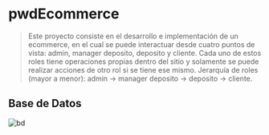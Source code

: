 # pwdEcommerce

> Este proyecto consiste en el desarrollo e implementación de un ecommerce, en el cual se puede interactuar desde cuatro puntos de vista: admin, manager deposito, deposito y cliente. Cada uno de estos roles tiene operaciones propias dentro del sitio y solamente se puede realizar acciones de otro rol si se tiene ese mismo. Jerarquía de roles (mayor a menor): admin -> manager deposito -> deposito -> cliente.

## Base de Datos
![bd](https://cdn.discordapp.com/attachments/905842288314421288/905842364671729714/chrome_GWPdewkgRJ.png)